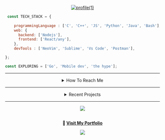 <!--
**amitanshusahu/amitanshusahu** is a ✨ _special_ ✨ repository because its `README.md` (this file) appears on your GitHub profile.

Here are some ideas to get you started:

- 🔭 I’m currently working on react
- 🌱 I’m currently learning ...
- 👯 I’m looking to collaborate on ...
- 🤔 I’m looking for help with ...
- 💬 Ask me about ...
- 📫 How to reach me: ...
- 😄 Pronouns: ...
- ⚡ Fun fact: ...
-->
<div align="center" title="designed by the ⚡ Amitanshu Sahu">

[![profile(1)](https://user-images.githubusercontent.com/83657737/220822264-089283cc-17cc-41a9-8dd0-21628768794c.png)](https://github.com/amitanshusahu)

</div>

```javascript
 const TECH_STACK = {
 
    programmingLanguage : ['C', 'C++', 'JS', 'Python', 'Java', 'Bash'],
    web: {
      backend: ['Nodejs'],
      frontend: ['React/any'],
    },
    devTools : ['NeoVim', 'Sublime', 'Vs Code', 'Postman'],

};

const EXPLORING = ['Go', 'Mobile dev', 'the hype'];
```
---

<div align="center"> 
  
  <details> <summary> How To Reach Me </summary>
    <br>
    too lazy to update this
  </details>
  
 --- 
  
  <details> <summary> Recent Projects </summary>
    <br>
    see pinned ones for the projects :)
  </details>
  
---  
<!-- ![](https://github-readme-stats.vercel.app/api?username=amitanshusahu&theme=buefy&hide_border=false&include_all_commits=false&count_private=false) -->
![](https://github-readme-streak-stats.herokuapp.com/?user=amitanshusahu&theme=buefy&hide_border=false) 

<br><b>🧿  [ Visit My Portfolio ](https://linktr.ee/amitanshusahu) </b>

 [![](https://visitcount.itsvg.in/api?id=amitanshusahu&icon=6&color=0)](https://visitcount.itsvg.in)

</div>
 
